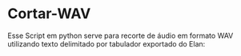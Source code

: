 # Cortar-WAV
 Esse Script em python serve para recorte de áudio em formato WAV utilizando texto delimitado por tabulador exportado do Elan:
